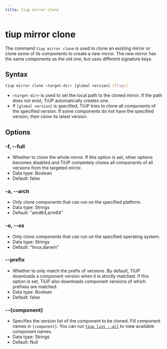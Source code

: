 ```yaml
---
title: tiup mirror clone
---
```


# tiup mirror clone

The command `tiup mirror clone` is used to clone an existing mirror or clone some of its components to create a new mirror. The new mirror has the same components as the old one, but uses different signature keys.

## Syntax

```sh
tiup mirror clone <target-dir> [global version] [flags]
```

- `<target-dir>` is used to set the local path to the cloned mirror. If the path does not exist, TiUP automatically creates one.
- If `[global version]` is specified, TiUP tries to clone all components of the specified version. If some components do not have the specified version, then clone its latest version.

## Options

### -f, --full

- Whether to clone the whole mirror. If this option is set, other options becomes disabled and TiUP completely clones all components of all versions from the targeted mirror.
- Data type: Boolean
- Default: false

### -a, --arch

- Only clone components that can run on the specified platform.
- Data type: Strings
- Default: "amd64,arm64"

### -o, --os

- Only clone components that can run on the specified operating system.
- Data type: Strings
- Default: "linux,darwin"

### --prefix

- Whether to only match the prefix of versions. By default, TiUP downloads a component version when it is strictly matched. If this option is set, TiUP also downloads component versions of which prefixes are matched.
- Data type: Boolean
- Default: false

### --{component}

- Specifies the version list of the component to be cloned. Fill component names in `{component}`. You can run [`tiup list --all`](/tiup/tiup-command-list.md) to view available component names.
- Data type: Strings
- Default: Null

